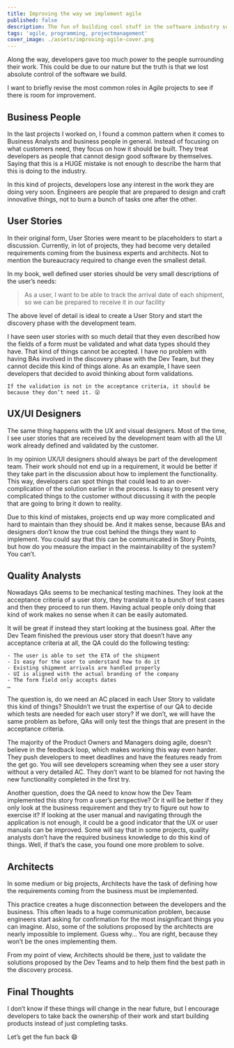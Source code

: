 ```yaml
---
title: Improving the way we implement agile
published: false
description: The fun of building cool stuff in the software industry seems to be fading
tags: 'agile, programming, projectmanagement'
cover_image: ./assets/improving-agile-cover.png
---
```


Along the way, developers gave too much power to the people surrounding their work. This could be due to our nature but the truth is that we lost absolute control of the software we build.

I want to briefly revise the most common roles in Agile projects to see if there is room for improvement.

## Business People

In the last projects I worked on, I found a common pattern when it comes to Business Analysts and business people in general. Instead of focusing on what customers need, they focus on how it should be built. They treat developers as people that cannot design good software by themselves. Saying that this is a HUGE mistake is not enough to describe the harm that this is doing to the industry.

In this kind of projects, developers lose any interest in the work they are doing very soon. Engineers are people that are prepared to design and craft innovative things, not to burn a bunch of tasks one after the other.

## User Stories

In their original form, User Stories were meant to be placeholders to start a discussion. Currently, in lot of projects, they had become very detailed requirements coming from the business experts and architects. Not to mention the bureaucracy required to change even the smallest detail.

In my book, well defined user stories should be very small descriptions of the user’s needs:

> As a user,
> I want to be able to track the arrival date of each shipment,
> so we can be prepared to receive it in our facility

The above level of detail is ideal to create a User Story and start the discovery phase with the development team.

I have seen user stories with so much detail that they even described how the fields of a form must be validated and what data types should they have. That kind of things cannot be accepted. I have no problem with having BAs involved in the discovery phase with the Dev Team, but they cannot decide this kind of things alone. As an example, I have seen developers that decided to avoid thinking about form validations.

    If the validation is not in the acceptance criteria, it should be because they don’t need it. 😮

## UX/UI Designers

The same thing happens with the UX and visual designers. Most of the time, I see user stories that are received by the development team with all the UI work already defined and validated by the customer.

In my opinion UX/UI designers should always be part of the development team. Their work should not end up in a requirement, it would be better if they take part in the discussion about how to implement the functionality. This way, developers can spot things that could lead to an over-complication of the solution earlier in the process. Is easy to present very complicated things to the customer without discussing it with the people that are going to bring it down to reality.

Due to this kind of mistakes, projects end up way more complicated and hard to maintain than they should be. And it makes sense, because BAs and designers don’t know the true cost behind the things they want to implement. You could say that this can be communicated in Story Points, but how do you measure the impact in the maintainability of the system? You can’t.

## Quality Analysts

Nowadays QAs seems to be mechanical testing machines. They look at the acceptance criteria of a user story, they translate it to a bunch of test cases and then they proceed to run them. Having actual people only doing that kind of work makes no sense when it can be easily automated.

It will be great if instead they start looking at the business goal. After the Dev Team finished the previous user story that doesn’t have any acceptance criteria at all, the QA could do the following testing:

    - The user is able to set the ETA of the shipment
    - Is easy for the user to understand how to do it
    - Existing shipment arrivals are handled properly
    - UI is aligned with the actual branding of the company
    - The form field only accepts dates
    …

The question is, do we need an AC placed in each User Story to validate this kind of things? Shouldn’t we trust the expertise of our QA to decide which tests are needed for each user story? If we don’t, we will have the same problem as before, QAs will only test the things that are present in the acceptance criteria.

The majority of the Product Owners and Managers doing agile, doesn’t believe in the feedback loop, which makes working this way even harder. They push developers to meet deadlines and have the features ready from the get go. You will see developers screaming when they see a user story without a very detailed AC. They don’t want to be blamed for not having the new functionality completed in the first try.

Another question, does the QA need to know how the Dev Team implemented this story from a user’s perspective? Or it will be better if they only look at the business requirement and they try to figure out how to exercise it? If looking at the user manual and navigating through the application is not enough, it could be a good indicator that the UX or user manuals can be improved. Some will say that in some projects, quality analysts don’t have the required business knowledge to do this kind of things. Well, if that’s the case, you found one more problem to solve.

## Architects

In some medium or big projects, Architects have the task of defining how the requirements coming from the business must be implemented.

This practice creates a huge disconnection between the developers and the business. This often leads to a huge communication problem, because engineers start asking for confirmation for the most insignificant things you can imagine. Also, some of the solutions proposed by the architects are nearly impossible to implement. Guess why… You are right, because they won’t be the ones implementing them.

From my point of view, Architects should be there, just to validate the solutions proposed by the Dev Teams and to help them find the best path in the discovery process.

## Final Thoughts

I don’t know if these things will change in the near future, but I encourage developers to take back the ownership of their work and start building products instead of just completing tasks.

Let’s get the fun back 😄
